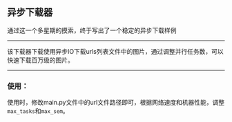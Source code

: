 ## 异步下载器
通过这一个多星期的摸索，终于写出了一个稳定的异步下载样例

---

该下载器下载使用异步IO下载urls列表文件中的图片，通过调整并行任务数，可以快速下载百万级的图片。

---
### 使用：
使用时，修改main.py文件中的url文件路径即可，根据网络速度和机器性能，调整`max_tasks`和`max_sem`。